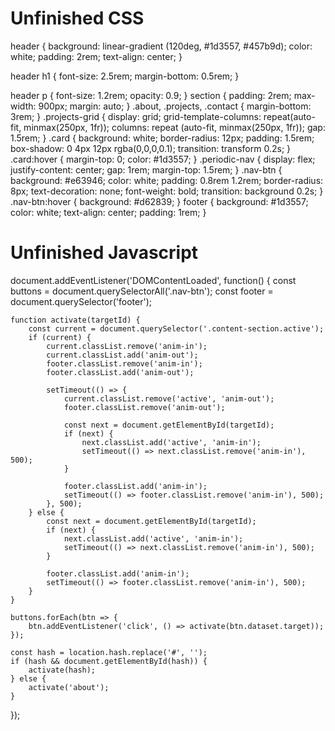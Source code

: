 # Unfinished CSS

header {
    background: linear-gradient (120deg, #1d3557, #457b9d);
    color: white;
    padding: 2rem;
    text-align: center;
}

header h1 {
    font-size: 2.5rem;
    margin-bottom: 0.5rem;
}

header p {
    font-size: 1.2rem;
    opacity: 0.9;
}
section {
    padding: 2rem;
    max-width: 900px;
    margin: auto;
}
.about, .projects, .contact {
    margin-bottom: 3rem;
}
.projects-grid {
    display: grid;
    grid-template-columns: repeat(auto-fit, minmax(250px, 1fr));
    columns: repeat (auto-fit, minmax(250px, 1fr));
    gap: 1.5rem;
}
.card {
    background: white;
    border-radius: 12px;
    padding: 1.5rem;
    box-shadow: 0 4px 12px rgba(0,0,0,0.1);
    transition: transform 0.2s;
}
.card:hover {
    margin-top: 0;
    color: #1d3557;
}
.periodic-nav {
    display: flex;
    justify-content: center;
    gap: 1rem;
    margin-top: 1.5rem;
}
.nav-btn {
    background: #e63946;
    color: white;
    padding: 0.8rem 1.2rem;
    border-radius: 8px;
    text-decoration: none;
    font-weight: bold;
    transition: background 0.2s;
}
.nav-btn:hover {
    background: #d62839;
}
footer {
    background: #1d3557;
    color: white;
    text-align: center;
    padding: 1rem;
}

# Unfinished Javascript

document.addEventListener('DOMContentLoaded', function() {
    const buttons = document.querySelectorAll('.nav-btn');
    const footer = document.querySelector('footer');

    function activate(targetId) {
        const current = document.querySelector('.content-section.active');
        if (current) {
            current.classList.remove('anim-in');
            current.classList.add('anim-out');
            footer.classList.remove('anim-in');
            footer.classList.add('anim-out');

            setTimeout(() => {
                current.classList.remove('active', 'anim-out');
                footer.classList.remove('anim-out');

                const next = document.getElementById(targetId);
                if (next) {
                    next.classList.add('active', 'anim-in');
                    setTimeout(() => next.classList.remove('anim-in'), 500);
                }

                footer.classList.add('anim-in');
                setTimeout(() => footer.classList.remove('anim-in'), 500);
            }, 500);
        } else {
            const next = document.getElementById(targetId);
            if (next) {
                next.classList.add('active', 'anim-in');
                setTimeout(() => next.classList.remove('anim-in'), 500);
            }

            footer.classList.add('anim-in');
            setTimeout(() => footer.classList.remove('anim-in'), 500);
        }
    }

    buttons.forEach(btn => {
        btn.addEventListener('click', () => activate(btn.dataset.target));
    });

    const hash = location.hash.replace('#', '');
    if (hash && document.getElementById(hash)) {
        activate(hash);
    } else {
        activate('about');
    }
});